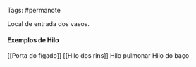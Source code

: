 Tags: #permanote 

Local de entrada dos vasos. 
#### Exemplos de Hilo
[[Porta do fígado]]
[[Hilo dos rins]]
Hilo pulmonar
Hilo do baço